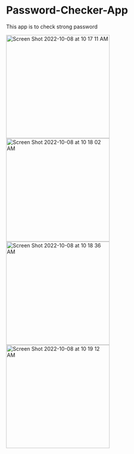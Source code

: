 # Password-Checker-App
This app is to check strong password

<img width="280" alt="Screen Shot 2022-10-08 at 10 17 11 AM" src="https://user-images.githubusercontent.com/108306204/194712148-7d9f6b1a-7823-418e-8682-3a4321aecee0.png">

<img width="280" alt="Screen Shot 2022-10-08 at 10 18 02 AM" src="https://user-images.githubusercontent.com/108306204/194712327-5f3791df-37e0-475a-8d0b-dbd069db3d1a.png">
<img width="280" alt="Screen Shot 2022-10-08 at 10 18 36 AM" src="https://user-images.githubusercontent.com/108306204/194712328-213777de-b294-4729-86cf-ebd508a126c5.png">
<img width="280" alt="Screen Shot 2022-10-08 at 10 19 12 AM" src="https://user-images.githubusercontent.com/108306204/194712330-f667f4dd-50a8-4ee5-bdde-f8b08e4a078f.png">
